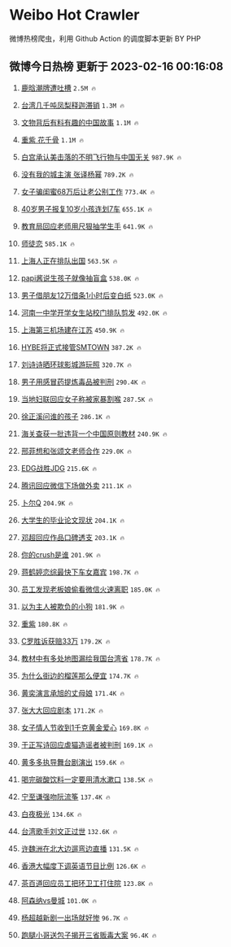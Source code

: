 # Weibo Hot Crawler 



微博热榜爬虫，利用 Github Action 的调度脚本更新 BY PHP 


## 微博今日热榜 更新于 2023-02-16 00:16:08 
1. [鹿晗潮牌遭吐槽](https://s.weibo.com/weibo?q=%23%E9%B9%BF%E6%99%97%E6%BD%AE%E7%89%8C%E9%81%AD%E5%90%90%E6%A7%BD%23&t=31&band_rank=1&Refer=top) `2.5M 🔥` 

1. [台湾几千吨凤梨释迦滞销](https://s.weibo.com/weibo?q=%23%E5%8F%B0%E6%B9%BE%E5%87%A0%E5%8D%83%E5%90%A8%E5%87%A4%E6%A2%A8%E9%87%8A%E8%BF%A6%E6%BB%9E%E9%94%80%23&t=31&band_rank=2&Refer=top) `1.3M 🔥` 

1. [文物背后有料有趣的中国故事](https://s.weibo.com/weibo?q=%23%E6%96%87%E7%89%A9%E8%83%8C%E5%90%8E%E6%9C%89%E6%96%99%E6%9C%89%E8%B6%A3%E7%9A%84%E4%B8%AD%E5%9B%BD%E6%95%85%E4%BA%8B%23&t=31&band_rank=3&Refer=top) `1.1M 🔥` 

1. [重紫 花千骨](https://s.weibo.com/weibo?q=%E9%87%8D%E7%B4%AB%20%E8%8A%B1%E5%8D%83%E9%AA%A8&t=31&band_rank=4&Refer=top) `1.1M 🔥` 

1. [白宫承认美击落的不明飞行物与中国无关](https://s.weibo.com/weibo?q=%23%E7%99%BD%E5%AE%AB%E6%89%BF%E8%AE%A4%E7%BE%8E%E5%87%BB%E8%90%BD%E7%9A%84%E4%B8%8D%E6%98%8E%E9%A3%9E%E8%A1%8C%E7%89%A9%E4%B8%8E%E4%B8%AD%E5%9B%BD%E6%97%A0%E5%85%B3%23&t=31&band_rank=5&Refer=top) `987.9K 🔥` 

1. [没有我的城主演 张译杨幂](https://s.weibo.com/weibo?q=%E6%B2%A1%E6%9C%89%E6%88%91%E7%9A%84%E5%9F%8E%E4%B8%BB%E6%BC%94%20%E5%BC%A0%E8%AF%91%E6%9D%A8%E5%B9%82&t=31&band_rank=6&Refer=top) `789.2K 🔥` 

1. [女子骗闺蜜68万后让老公别工作](https://s.weibo.com/weibo?q=%23%E5%A5%B3%E5%AD%90%E9%AA%97%E9%97%BA%E8%9C%9C68%E4%B8%87%E5%90%8E%E8%AE%A9%E8%80%81%E5%85%AC%E5%88%AB%E5%B7%A5%E4%BD%9C%23&t=31&band_rank=7&Refer=top) `773.4K 🔥` 

1. [40岁男子报复10岁小孩连划7车](https://s.weibo.com/weibo?q=%2340%E5%B2%81%E7%94%B7%E5%AD%90%E6%8A%A5%E5%A4%8D10%E5%B2%81%E5%B0%8F%E5%AD%A9%E8%BF%9E%E5%88%927%E8%BD%A6%23&t=31&band_rank=8&Refer=top) `655.1K 🔥` 

1. [教育局回应老师用尺狠抽学生手](https://s.weibo.com/weibo?q=%23%E6%95%99%E8%82%B2%E5%B1%80%E5%9B%9E%E5%BA%94%E8%80%81%E5%B8%88%E7%94%A8%E5%B0%BA%E7%8B%A0%E6%8A%BD%E5%AD%A6%E7%94%9F%E6%89%8B%23&t=31&band_rank=9&Refer=top) `641.9K 🔥` 

1. [师徒恋](https://s.weibo.com/weibo?q=%E5%B8%88%E5%BE%92%E6%81%8B&t=31&band_rank=10&Refer=top) `585.1K 🔥` 

1. [上海人正在排队出国](https://s.weibo.com/weibo?q=%23%E4%B8%8A%E6%B5%B7%E4%BA%BA%E6%AD%A3%E5%9C%A8%E6%8E%92%E9%98%9F%E5%87%BA%E5%9B%BD%23&t=31&band_rank=11&Refer=top) `563.5K 🔥` 

1. [papi酱说生孩子就像抽盲盒](https://s.weibo.com/weibo?q=%23papi%E9%85%B1%E8%AF%B4%E7%94%9F%E5%AD%A9%E5%AD%90%E5%B0%B1%E5%83%8F%E6%8A%BD%E7%9B%B2%E7%9B%92%23&t=31&band_rank=12&Refer=top) `538.0K 🔥` 

1. [男子借朋友12万借条1小时后变白纸](https://s.weibo.com/weibo?q=%23%E7%94%B7%E5%AD%90%E5%80%9F%E6%9C%8B%E5%8F%8B12%E4%B8%87%E5%80%9F%E6%9D%A11%E5%B0%8F%E6%97%B6%E5%90%8E%E5%8F%98%E7%99%BD%E7%BA%B8%23&t=31&band_rank=13&Refer=top) `523.0K 🔥` 

1. [河南一中学开学女生站校门排队剪发](https://s.weibo.com/weibo?q=%23%E6%B2%B3%E5%8D%97%E4%B8%80%E4%B8%AD%E5%AD%A6%E5%BC%80%E5%AD%A6%E5%A5%B3%E7%94%9F%E7%AB%99%E6%A0%A1%E9%97%A8%E6%8E%92%E9%98%9F%E5%89%AA%E5%8F%91%23&t=31&band_rank=14&Refer=top) `492.0K 🔥` 

1. [上海第三机场建在江苏](https://s.weibo.com/weibo?q=%23%E4%B8%8A%E6%B5%B7%E7%AC%AC%E4%B8%89%E6%9C%BA%E5%9C%BA%E5%BB%BA%E5%9C%A8%E6%B1%9F%E8%8B%8F%23&t=31&band_rank=15&Refer=top) `450.9K 🔥` 

1. [HYBE将正式接管SMTOWN](https://s.weibo.com/weibo?q=%23HYBE%E5%B0%86%E6%AD%A3%E5%BC%8F%E6%8E%A5%E7%AE%A1SMTOWN%23&t=31&band_rank=16&Refer=top) `387.2K 🔥` 

1. [刘诗诗晒环球影城游玩照](https://s.weibo.com/weibo?q=%23%E5%88%98%E8%AF%97%E8%AF%97%E6%99%92%E7%8E%AF%E7%90%83%E5%BD%B1%E5%9F%8E%E6%B8%B8%E7%8E%A9%E7%85%A7%23&t=31&band_rank=17&Refer=top) `320.7K 🔥` 

1. [男子用感冒药提炼毒品被判刑](https://s.weibo.com/weibo?q=%23%E7%94%B7%E5%AD%90%E7%94%A8%E6%84%9F%E5%86%92%E8%8D%AF%E6%8F%90%E7%82%BC%E6%AF%92%E5%93%81%E8%A2%AB%E5%88%A4%E5%88%91%23&t=31&band_rank=18&Refer=top) `290.4K 🔥` 

1. [当地妇联回应女子称被家暴割喉](https://s.weibo.com/weibo?q=%23%E5%BD%93%E5%9C%B0%E5%A6%87%E8%81%94%E5%9B%9E%E5%BA%94%E5%A5%B3%E5%AD%90%E7%A7%B0%E8%A2%AB%E5%AE%B6%E6%9A%B4%E5%89%B2%E5%96%89%23&t=31&band_rank=19&Refer=top) `287.5K 🔥` 

1. [徐正溪问谁的孩子](https://s.weibo.com/weibo?q=%23%E5%BE%90%E6%AD%A3%E6%BA%AA%E9%97%AE%E8%B0%81%E7%9A%84%E5%AD%A9%E5%AD%90%23&t=31&band_rank=20&Refer=top) `286.1K 🔥` 

1. [海关查获一批违背一个中国原则教材](https://s.weibo.com/weibo?q=%23%E6%B5%B7%E5%85%B3%E6%9F%A5%E8%8E%B7%E4%B8%80%E6%89%B9%E8%BF%9D%E8%83%8C%E4%B8%80%E4%B8%AA%E4%B8%AD%E5%9B%BD%E5%8E%9F%E5%88%99%E6%95%99%E6%9D%90%23&t=31&band_rank=21&Refer=top) `240.9K 🔥` 

1. [邢菲想和张颂文老师合作](https://s.weibo.com/weibo?q=%23%E9%82%A2%E8%8F%B2%E6%83%B3%E5%92%8C%E5%BC%A0%E9%A2%82%E6%96%87%E8%80%81%E5%B8%88%E5%90%88%E4%BD%9C%23&t=31&band_rank=22&Refer=top) `229.0K 🔥` 

1. [EDG战胜JDG](https://s.weibo.com/weibo?q=%23EDG%E6%88%98%E8%83%9CJDG%23&t=31&band_rank=23&Refer=top) `215.6K 🔥` 

1. [腾讯回应微信下场做外卖](https://s.weibo.com/weibo?q=%23%E8%85%BE%E8%AE%AF%E5%9B%9E%E5%BA%94%E5%BE%AE%E4%BF%A1%E4%B8%8B%E5%9C%BA%E5%81%9A%E5%A4%96%E5%8D%96%23&t=31&band_rank=24&Refer=top) `211.1K 🔥` 

1. [卜尔Q](https://s.weibo.com/weibo?q=%E5%8D%9C%E5%B0%94Q&t=31&band_rank=25&Refer=top) `204.9K 🔥` 

1. [大学生的毕业论文现状](https://s.weibo.com/weibo?q=%23%E5%A4%A7%E5%AD%A6%E7%94%9F%E7%9A%84%E6%AF%95%E4%B8%9A%E8%AE%BA%E6%96%87%E7%8E%B0%E7%8A%B6%23&t=31&band_rank=26&Refer=top) `204.1K 🔥` 

1. [邓超回应作品口碑透支](https://s.weibo.com/weibo?q=%23%E9%82%93%E8%B6%85%E5%9B%9E%E5%BA%94%E4%BD%9C%E5%93%81%E5%8F%A3%E7%A2%91%E9%80%8F%E6%94%AF%23&t=31&band_rank=27&Refer=top) `203.1K 🔥` 

1. [你的crush是谁](https://s.weibo.com/weibo?q=%23%E4%BD%A0%E7%9A%84crush%E6%98%AF%E8%B0%81%23&t=31&band_rank=28&Refer=top) `201.9K 🔥` 

1. [蒋鹤婷恋综最快下车女嘉宾](https://s.weibo.com/weibo?q=%23%E8%92%8B%E9%B9%A4%E5%A9%B7%E6%81%8B%E7%BB%BC%E6%9C%80%E5%BF%AB%E4%B8%8B%E8%BD%A6%E5%A5%B3%E5%98%89%E5%AE%BE%23&t=31&band_rank=29&Refer=top) `198.7K 🔥` 

1. [员工发现老板娘偷看微信火速离职](https://s.weibo.com/weibo?q=%23%E5%91%98%E5%B7%A5%E5%8F%91%E7%8E%B0%E8%80%81%E6%9D%BF%E5%A8%98%E5%81%B7%E7%9C%8B%E5%BE%AE%E4%BF%A1%E7%81%AB%E9%80%9F%E7%A6%BB%E8%81%8C%23&t=31&band_rank=30&Refer=top) `185.0K 🔥` 

1. [以为主人被欺负的小狗](https://s.weibo.com/weibo?q=%23%E4%BB%A5%E4%B8%BA%E4%B8%BB%E4%BA%BA%E8%A2%AB%E6%AC%BA%E8%B4%9F%E7%9A%84%E5%B0%8F%E7%8B%97%23&t=31&band_rank=31&Refer=top) `181.9K 🔥` 

1. [重紫](https://s.weibo.com/weibo?q=%E9%87%8D%E7%B4%AB&t=31&band_rank=32&Refer=top) `180.8K 🔥` 

1. [C罗胜诉获赔33万](https://s.weibo.com/weibo?q=%23C%E7%BD%97%E8%83%9C%E8%AF%89%E8%8E%B7%E8%B5%9433%E4%B8%87%23&t=31&band_rank=33&Refer=top) `179.2K 🔥` 

1. [教材中有多处地图漏绘我国台湾省](https://s.weibo.com/weibo?q=%23%E6%95%99%E6%9D%90%E4%B8%AD%E6%9C%89%E5%A4%9A%E5%A4%84%E5%9C%B0%E5%9B%BE%E6%BC%8F%E7%BB%98%E6%88%91%E5%9B%BD%E5%8F%B0%E6%B9%BE%E7%9C%81%23&t=31&band_rank=34&Refer=top) `178.7K 🔥` 

1. [为什么街边的榴莲那么便宜](https://s.weibo.com/weibo?q=%23%E4%B8%BA%E4%BB%80%E4%B9%88%E8%A1%97%E8%BE%B9%E7%9A%84%E6%A6%B4%E8%8E%B2%E9%82%A3%E4%B9%88%E4%BE%BF%E5%AE%9C%23&t=31&band_rank=35&Refer=top) `174.7K 🔥` 

1. [黄奕演言承旭的丈母娘](https://s.weibo.com/weibo?q=%E9%BB%84%E5%A5%95%E6%BC%94%E8%A8%80%E6%89%BF%E6%97%AD%E7%9A%84%E4%B8%88%E6%AF%8D%E5%A8%98&t=31&band_rank=36&Refer=top) `171.4K 🔥` 

1. [张大大回应剧本](https://s.weibo.com/weibo?q=%23%E5%BC%A0%E5%A4%A7%E5%A4%A7%E5%9B%9E%E5%BA%94%E5%89%A7%E6%9C%AC%23&t=31&band_rank=37&Refer=top) `171.2K 🔥` 

1. [女子情人节收到1千克黄金爱心](https://s.weibo.com/weibo?q=%23%E5%A5%B3%E5%AD%90%E6%83%85%E4%BA%BA%E8%8A%82%E6%94%B6%E5%88%B01%E5%8D%83%E5%85%8B%E9%BB%84%E9%87%91%E7%88%B1%E5%BF%83%23&t=31&band_rank=38&Refer=top) `169.8K 🔥` 

1. [于正写诗回应虐猫造谣者被判刑](https://s.weibo.com/weibo?q=%23%E4%BA%8E%E6%AD%A3%E5%86%99%E8%AF%97%E5%9B%9E%E5%BA%94%E8%99%90%E7%8C%AB%E9%80%A0%E8%B0%A3%E8%80%85%E8%A2%AB%E5%88%A4%E5%88%91%23&t=31&band_rank=39&Refer=top) `169.1K 🔥` 

1. [黄多多执导舞台剧演出](https://s.weibo.com/weibo?q=%23%E9%BB%84%E5%A4%9A%E5%A4%9A%E6%89%A7%E5%AF%BC%E8%88%9E%E5%8F%B0%E5%89%A7%E6%BC%94%E5%87%BA%23&t=31&band_rank=40&Refer=top) `159.6K 🔥` 

1. [喝完碳酸饮料一定要用清水漱口](https://s.weibo.com/weibo?q=%23%E5%96%9D%E5%AE%8C%E7%A2%B3%E9%85%B8%E9%A5%AE%E6%96%99%E4%B8%80%E5%AE%9A%E8%A6%81%E7%94%A8%E6%B8%85%E6%B0%B4%E6%BC%B1%E5%8F%A3%23&t=31&band_rank=41&Refer=top) `138.5K 🔥` 

1. [宁至谦强吻阮流筝](https://s.weibo.com/weibo?q=%23%E5%AE%81%E8%87%B3%E8%B0%A6%E5%BC%BA%E5%90%BB%E9%98%AE%E6%B5%81%E7%AD%9D%23&t=31&band_rank=42&Refer=top) `137.4K 🔥` 

1. [白夜极光](https://s.weibo.com/weibo?q=%23%E7%99%BD%E5%A4%9C%E6%9E%81%E5%85%89%23&t=31&band_rank=43&Refer=top) `134.6K 🔥` 

1. [台湾歌手刘文正过世](https://s.weibo.com/weibo?q=%23%E5%8F%B0%E6%B9%BE%E6%AD%8C%E6%89%8B%E5%88%98%E6%96%87%E6%AD%A3%E8%BF%87%E4%B8%96%23&t=31&band_rank=44&Refer=top) `132.6K 🔥` 

1. [许魏洲在北大边遛弯边直播](https://s.weibo.com/weibo?q=%23%E8%AE%B8%E9%AD%8F%E6%B4%B2%E5%9C%A8%E5%8C%97%E5%A4%A7%E8%BE%B9%E9%81%9B%E5%BC%AF%E8%BE%B9%E7%9B%B4%E6%92%AD%23&t=31&band_rank=45&Refer=top) `131.5K 🔥` 

1. [香港大幅度下调英语节目比例](https://s.weibo.com/weibo?q=%23%E9%A6%99%E6%B8%AF%E5%A4%A7%E5%B9%85%E5%BA%A6%E4%B8%8B%E8%B0%83%E8%8B%B1%E8%AF%AD%E8%8A%82%E7%9B%AE%E6%AF%94%E4%BE%8B%23&t=31&band_rank=46&Refer=top) `126.6K 🔥` 

1. [茶百道回应员工把环卫工打住院](https://s.weibo.com/weibo?q=%23%E8%8C%B6%E7%99%BE%E9%81%93%E5%9B%9E%E5%BA%94%E5%91%98%E5%B7%A5%E6%8A%8A%E7%8E%AF%E5%8D%AB%E5%B7%A5%E6%89%93%E4%BD%8F%E9%99%A2%23&t=31&band_rank=47&Refer=top) `123.8K 🔥` 

1. [阿森纳vs曼城](https://s.weibo.com/weibo?q=%23%E9%98%BF%E6%A3%AE%E7%BA%B3vs%E6%9B%BC%E5%9F%8E%23&t=31&band_rank=48&Refer=top) `101.0K 🔥` 

1. [杨超越新剧一出场就好惨](https://s.weibo.com/weibo?q=%23%E6%9D%A8%E8%B6%85%E8%B6%8A%E6%96%B0%E5%89%A7%E4%B8%80%E5%87%BA%E5%9C%BA%E5%B0%B1%E5%A5%BD%E6%83%A8%23&t=31&band_rank=49&Refer=top) `96.7K 🔥` 

1. [跑腿小哥送包子揭开三省贩毒大案](https://s.weibo.com/weibo?q=%23%E8%B7%91%E8%85%BF%E5%B0%8F%E5%93%A5%E9%80%81%E5%8C%85%E5%AD%90%E6%8F%AD%E5%BC%80%E4%B8%89%E7%9C%81%E8%B4%A9%E6%AF%92%E5%A4%A7%E6%A1%88%23&t=31&band_rank=50&Refer=top) `96.4K 🔥` 


